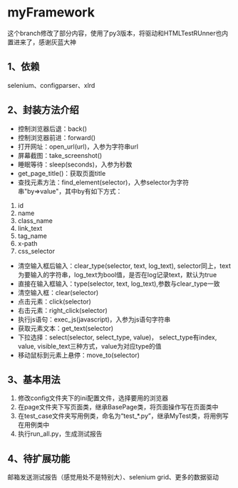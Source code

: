 # myFramework
这个branch修改了部分内容，使用了py3版本，将驱动和HTMLTestRUnner也内置进来了，感谢灰蓝大神

## 1、依赖
selenium、configparser、xlrd

## 2、封装方法介绍
- 控制浏览器后退：back()
- 控制浏览器前进：forward()
- 打开网址：open_url(url)，入参为字符串url
- 屏幕截图：take_screenshot()
- 睡眠等待：sleep(seconds)，入参为秒数
- get_page_title()：获取页面title
- 查找元素方法：find_element(selector)，入参selector为字符串"by=>value"，其中by有如下方式：
1. id
2. name
3. class_name
4. link_text
5. tag_name
6. x-path
7. css_selector
- 清空输入框后输入：clear_type(selector, text, log_text),
selector同上，text为要输入的字符串，log_text为bool值，是否在log记录text，默认为true
- 直接在输入框输入：type(selector, text, log_text),参数与clear_type一致
- 清空输入框：clear(selector)
- 点击元素：click(selector)
- 右击元素：right_click(selector)
- 执行js语句：exec_js(javascript)，入参为js语句字符串
- 获取元素文本：get_text(selector)
- 下拉选择：select(selector, select_type, value)，
select_type有index, value, visible_text三种方式，value为对应type的值
- 移动鼠标到元素上悬停：move_to(selector)
 
## 3、基本用法
1. 修改config文件夹下的ini配置文件，选择要用的浏览器
2. 在page文件夹下写页面类，继承BasePage类，将页面操作写在页面类中
3. 在test_case文件夹写用例类，命名为“test_*.py”，继承MyTest类，将用例写在用例类中
4. 执行run_all.py，生成测试报告

## 4、待扩展功能
邮箱发送测试报告（感觉用处不是特别大）、selenium grid、更多的数据驱动
